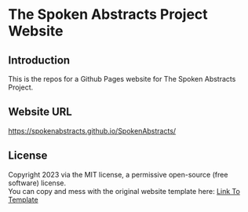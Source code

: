 # The Spoken Abstracts Project Website

## Introduction

This is the repos for a Github Pages website for The Spoken Abstracts Project.

## Website URL

https://spokenabstracts.github.io/SpokenAbstracts/

## License

Copyright 2023 via the MIT license, a permissive open-source (free software) license.  
You can copy and mess with the original website template here: [Link To Template](https://github.com/senli1073/senli1073.github.io)
